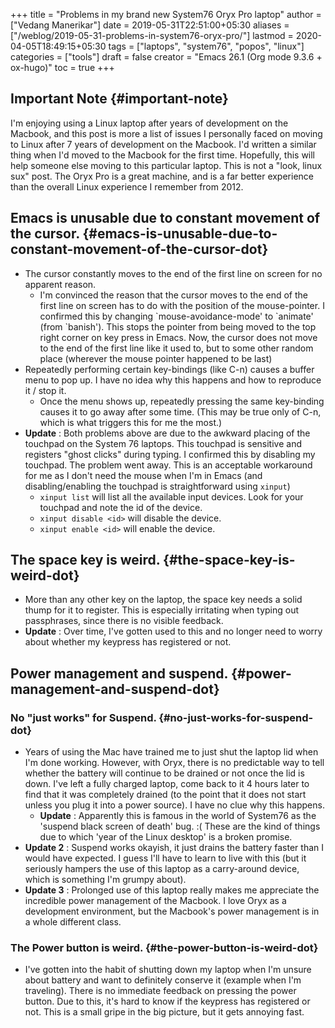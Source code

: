 +++
title = "Problems in my brand new System76 Oryx Pro laptop"
author = ["Vedang Manerikar"]
date = 2019-05-31T22:51:00+05:30
aliases = ["/weblog/2019-05-31-problems-in-system76-oryx-pro/"]
lastmod = 2020-04-05T18:49:15+05:30
tags = ["laptops", "system76", "popos", "linux"]
categories = ["tools"]
draft = false
creator = "Emacs 26.1 (Org mode 9.3.6 + ox-hugo)"
toc = true
+++

## **Important Note** {#important-note}

I'm enjoying using a Linux laptop after years of development on the
Macbook, and this post is more a list of issues I personally faced
on moving to Linux after 7 years of development on the Macbook. I'd
written a similar thing when I'd moved to the Macbook for the first
time. Hopefully, this will help someone else moving to this
particular laptop. This is not a "look, linux sux" post. The Oryx
Pro is a great machine, and is a far better experience than the
overall Linux experience I remember from 2012.


## Emacs is unusable due to constant movement of the cursor. {#emacs-is-unusable-due-to-constant-movement-of-the-cursor-dot}

-   The cursor constantly moves to the end of the first line on screen
    for no apparent reason.
    -   I'm convinced the reason that the cursor moves to the end of the
        first line on screen has to do with the position of the
        mouse-pointer. I confirmed this by changing \`mouse-avoidance-mode'
        to \`animate' (from \`banish'). This stops the pointer from being
        moved to the top right corner on key press in Emacs. Now, the
        cursor does not move to the end of the first line like it used to,
        but to some other random place (wherever the mouse pointer
        happened to be last)
-   Repeatedly performing certain key-bindings (like C-n) causes a
    buffer menu to pop up. I have no idea why this happens and how to
    reproduce it / stop it.
    -   Once the menu shows up, repeatedly pressing the same key-binding
        causes it to go away after some time. (This may be true only of
        C-n, which is what triggers this for me the most.)
-   **Update** : Both problems above are due to the awkward placing of the
    touchpad on the System 76 laptops. This touchpad is sensitive and
    registers "ghost clicks" during typing. I confirmed this by
    disabling my touchpad. The problem went away. This is an acceptable
    workaround for me as I don't need the mouse when I'm in Emacs (and
    disabling/enabling the touchpad is straightforward using `xinput`)
    -   `xinput list` will list all the available input devices. Look for
        your touchpad and note the id of the device.
    -   `xinput disable <id>` will disable the device.
    -   `xinput enable <id>` will enable the device.


## The space key is weird. {#the-space-key-is-weird-dot}

-   More than any other key on the laptop, the space key needs a solid
    thump for it to register. This is especially irritating when typing
    out passphrases, since there is no visible feedback.
-   **Update** : Over time, I've gotten used to this and no longer need to
    worry about whether my keypress has registered or not.


## Power management and suspend. {#power-management-and-suspend-dot}


### No "just works" for Suspend. {#no-just-works-for-suspend-dot}

-   Years of using the Mac have trained me to just shut the laptop lid
    when I'm done working. However, with Oryx, there is no predictable
    way to tell whether the battery will continue to be drained or not
    once the lid is down. I've left a fully charged laptop, come back to
    it 4 hours later to find that it was completely drained (to the
    point that it does not start unless you plug it into a power
    source). I have no clue why this happens.
    -   **Update** : Apparently this is famous in the world of System76 as
        the 'suspend black screen of death' bug. :( These are the kind of
        things due to which 'year of the Linux desktop' is a broken
        promise.
-   **Update 2** : Suspend works okayish, it just drains the battery
    faster than I would have expected. I guess I'll have to learn to
    live with this (but it seriously hampers the use of this laptop as a
    carry-around device, which is something I'm grumpy about).
-   **Update 3** : Prolonged use of this laptop really makes me appreciate
    the incredible power management of the Macbook. I love Oryx as a
    development environment, but the Macbook's power management is in a
    whole different class.


### The Power button is weird. {#the-power-button-is-weird-dot}

-   I've gotten into the habit of shutting down my laptop when I'm
    unsure about battery and want to definitely conserve it (example
    when I'm traveling). There is no immediate feedback on pressing the
    power button. Due to this, it's hard to know if the keypress has
    registered or not. This is a small gripe in the big picture, but it
    gets annoying fast.
